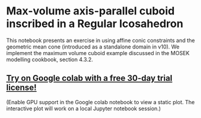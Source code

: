 # Max-volume axis-parallel cuboid inscribed in a Regular Icosahedron

This notebook presents an exercise in using affine conic constraints and the geometric mean cone (introduced as a standalone domain in v10). We implement the maximum volume cuboid example discussed in the MOSEK modelling cookbook, section 4.3.2.

## [Try on Google colab with a free 30-day trial license!](https://colab.research.google.com/github/MOSEK/Tutorials/blob/master/max-volume-cuboid/maxVolumeCuboid.ipynb)

(Enable GPU support in the Google colab notebook to view a static plot. The interactive plot will work on a local Jupyter notebook session.)
